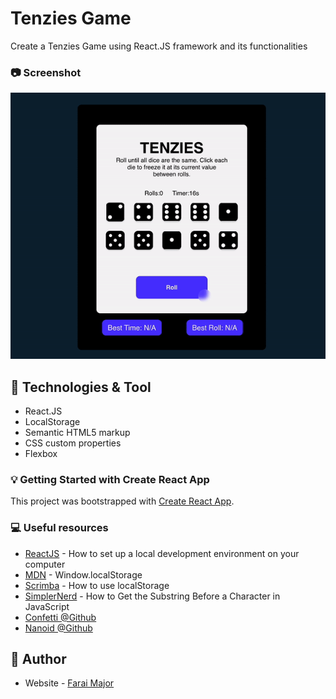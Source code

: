 # Tenzies Game

Create a Tenzies Game using React.JS framework and its functionalities
### :camera: Screenshot

![screenshot](/src/images/tenzies.gif)

## :hammer: Technologies & Tool

- React.JS
- LocalStorage
- Semantic HTML5 markup
- CSS custom properties
- Flexbox

### :bulb: Getting Started with Create React App

This project was bootstrapped with [Create React App](https://github.com/facebook/create-react-app).


### :computer: Useful resources

- [ReactJS](https://reactjs.org/tutorial/tutorial.html) - How to set up a local development environment on your computer
- [MDN](https://developer.mozilla.org/en-US/docs/Web/API/Window/localStorage) - Window.localStorage
- [Scrimba](https://scrimba.com/learn/learnjavascript/your-first-localstorage-coaa54cbd950661b84f5857b7) - How to use localStorage
- [SimplerNerd](https://simplernerd.com/js-get-substring-before-char/) - How to Get the Substring Before a Character in JavaScript
- [Confetti @Github](https://github.com/alampros/react-confetti)
- [Nanoid @Github](https://github.com/ai/nanoid#react)

## :bust_in_silhouette: Author

- Website - [Farai Major](https://faraimajor.com/)
